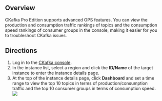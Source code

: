 ## Overview

CKafka Pro Edition supports advanced OPS features. You can view the production and consumption traffic rankings of topics and the consumption speed rankings of consumer groups in the console, making it easier for you to troubleshoot CKafka issues.


## Directions

1. Log in to the [CKafka console](https://console.cloud.tencent.com/ckafka).
2. In the instance list, select a region and click the **ID/Name** of the target instance to enter the instance details page.
3. At the top of the instance details page, click **Dashboard** and set a time range to view the top 10 topics in terms of production/consumption traffic and the top 10 consumer groups in terms of consumption speed.
	 ![](https://main.qcloudimg.com/raw/d805d306fd268634537157a74a32b1e3.png)

